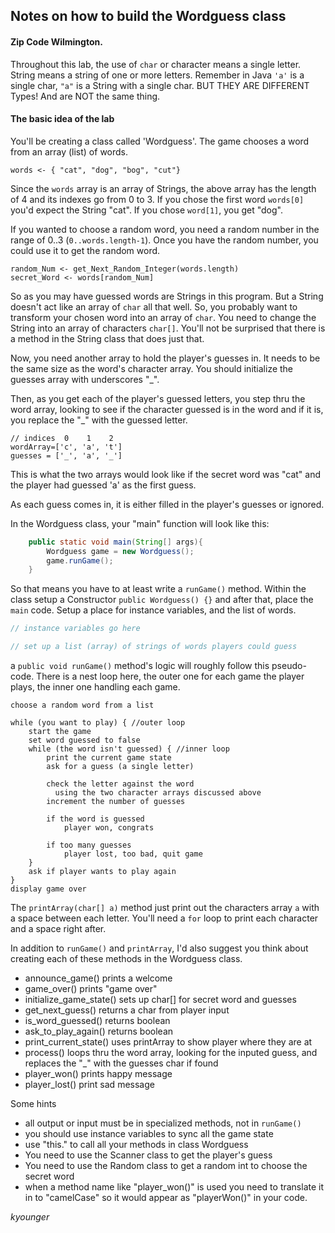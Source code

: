 ## Notes on how to build the Wordguess class

#### Zip Code Wilmington.

Throughout this lab, the use of `char` or character means a single letter. String means a string of one or more letters.
Remember in Java `'a'` is a single char, `"a"` is a String with a single char.
BUT THEY ARE DIFFERENT Types!
And are NOT the same thing.

#### The basic idea of the lab

You'll be creating a class called 'Wordguess'.
The game chooses a word from an array (list) of words.

```
words <- { "cat", "dog", "bog", "cut"}
```

Since the `words` array is an array of Strings, the above array has the length of 4 and its indexes go from 0 to 3.
If you chose the first word `words[0]` you'd expect the String "cat".
If you chose `word[1]`, you get "dog".

If you wanted to choose a random word, you need a random number in the range of 0..3 (`0..words.length-1`).
Once you have the random number, you could use it to get the random word.

```
random_Num <- get_Next_Random_Integer(words.length)
secret_Word <- words[random_Num]
```

So as you may have guessed words are Strings in this program.
But a String doesn't act like an array of `char` all that well.
So, you probably want to transform your chosen word into an array of `char`.
You need to change the String into an array of characters `char[]`.
You'll not be surprised that there is a method in the String class that does just that.

Now, you need another array to hold the player's guesses in.
It needs to be the same size as the word's character array.
You should initialize the guesses array with underscores "_".

Then, as you get each of the player's guessed letters, you step thru the word array, 
looking to see if the character guessed is in the word and if it is, you replace the "_" with the guessed letter.

```
// indices  0    1    2
wordArray=['c', 'a', 't']
guesses = ['_', 'a', '_']
```

This is what the two arrays would look like if the secret word was "cat" and 
the player had guessed 'a' as the first guess.

As each guess comes in, it is either filled in the player's guesses or ignored.

In the Wordguess class, your "main" function will look like this:

```java
    public static void main(String[] args){
        Wordguess game = new Wordguess();
        game.runGame();
    }
```

So that means you have to at least write a `runGame()` method.
Within the class setup a Constructor `public Wordguess() {}` and after that, place the `main` code.
Setup a place for instance variables, and the list of words.

```java
// instance variables go here

// set up a list (array) of strings of words players could guess
```

a `public void runGame()` method's logic will roughly follow this pseudo-code. There is a nest loop here, the outer one for each game the player plays, the inner one handling each game.

```
choose a random word from a list

while (you want to play) { //outer loop
    start the game
    set word guessed to false
    while (the word isn't guessed) { //inner loop
        print the current game state
        ask for a guess (a single letter)

        check the letter against the word
          using the two character arrays discussed above
        increment the number of guesses

        if the word is guessed
            player won, congrats
        
        if too many guesses
            player lost, too bad, quit game
    }
    ask if player wants to play again
}
display game over
```

The `printArray(char[] a)` method just print out the characters array `a` with a space between each letter.
You'll need a `for` loop to print each character and a space right after.

In addition to `runGame()` and `printArray`, I'd also suggest you think about creating each of these methods in the Wordguess class.

- announce_game() prints a welcome
- game_over() prints "game over"
- initialize_game_state() sets up char[] for secret word and guesses
- get_next_guess() returns a char from player input
- is_word_guessed() returns boolean
- ask_to_play_again() returns boolean
- print_current_state() uses printArray to show player where they are at
- process() loops thru the word array, looking for the inputed guess, and replaces the "_" with the guesses char if found
- player_won() prints happy message
- player_lost() print sad message

Some hints

- all output or input must be in specialized methods, not in `runGame()`
- you should use instance variables to sync all the game state
- use "this." to call all your methods in class Wordguess
- You need to use the Scanner class to get the player's guess
- You need to use the Random class to get a random int to choose the secret word
- when a method name like "player_won()" is used you need to translate it in to "camelCase" so it would appear as "playerWon()" in your code.

_kyounger_
